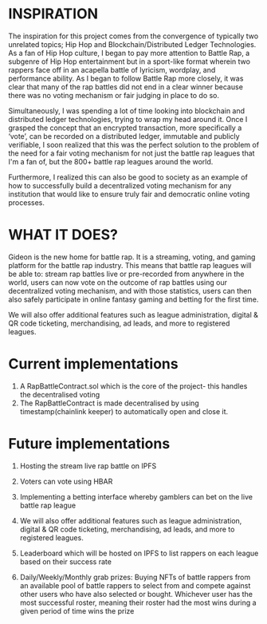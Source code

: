 #   INSPIRATION
The inspiration for this project comes from the convergence of typically two unrelated topics; Hip Hop and Blockchain/Distributed Ledger Technologies. As a fan of Hip Hop culture, I began to pay more attention to Battle Rap, a subgenre of Hip Hop entertainment but in a sport-like format wherein two rappers face off in an acapella battle of lyricism, wordplay, and performance ability. As I began to follow Battle Rap more closely, it was clear that many of the rap battles did not end in a clear winner because there was no voting mechanism or fair judging in place to do so.

Simultaneously, I was spending a lot of time looking into blockchain and distributed ledger technologies, trying to wrap my head around it. Once I grasped the concept that an encrypted transaction, more specifically a ‘vote’, can be recorded on a distributed ledger, immutable and publicly verifiable, I soon realized that this was the perfect solution to the problem of the need for a fair voting mechanism for not just the battle rap leagues that I'm a fan of, but the 800+ battle rap leagues around the world.

Furthermore, I realized this can also be good to society as an example of how to successfully build a decentralized voting mechanism for any institution that would like to ensure truly fair and democratic online voting processes.

#  WHAT IT DOES?

Gideon is the new home for battle rap. It is a streaming, voting, and gaming platform for the battle rap industry. This means that battle rap leagues will be able to: stream rap battles live or pre-recorded from anywhere in the world, users can now vote on the outcome of rap battles using our decentralized voting mechanism, and with those statistics, users can then also safely participate in online fantasy gaming and betting for the first time.

We will also offer additional features such as league administration, digital & QR code ticketing, merchandising, ad leads, and more to registered leagues.


# Current implementations
1. A RapBattleContract.sol which is the core of the project- this handles the decentralised voting 
2. The RapBattleContract is made decentralised by using timestamp(chainlink keeper) to automatically
    open and close it.


# Future implementations

1. Hosting the stream live rap battle on IPFS
   
2. Voters can vote using HBAR
   
3. Implementing a betting interface whereby gamblers can bet on the live battle rap league
   
4. We will also offer additional features such as league administration, digital & QR code ticketing, merchandising, ad leads, and more to registered leagues.

5. Leaderboard which will be hosted on IPFS to list rappers on each league based on their success rate
   
6.  Daily/Weekly/Monthly grab prizes: Buying NFTs of battle rappers from an available pool of battle rappers to select from and compete against other users who have also selected or bought. Whichever user has the most successful roster, meaning their roster had the most wins during a given period of time wins the prize 


